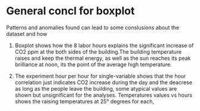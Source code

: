 # General concl for boxplot
Patterns and anomalies found can lead to some conslusions about the dataset and how
1. Boxplot shows how the 8 labor hours explains the significant increase of CO2 ppm at the both sides of the building.The building temperature raises and keep the thermal energy, as well as the sun reaches its peak brilliance at noon, its the point of the average high temperature. 


1. The experiment hour per hour for single-variable shows that the hour correlation just indicates CO2 increase during the day and the deacrese as long as the people leave the building, some atypical values are shown but unsignificant for the analyses. Temperatures values vs hours shows the raising temperatures at 25° degrees for each, 